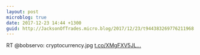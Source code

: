 ```yaml
---
layout: post
microblog: true
date: 2017-12-23 14:44 +1300
guid: http://JacksonOfTrades.micro.blog/2017/12/23/t944383269776211968.html
---
```

RT @bobservo: cryptocurrency.jpg [t.co/XMgFXV5JL...](https://t.co/XMgFXV5JLf)

